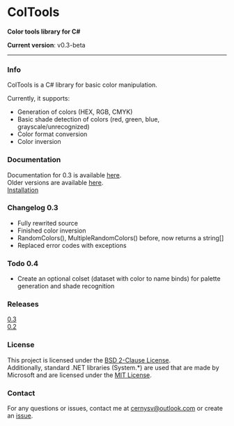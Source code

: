 # ColTools
**Color tools library for C#**

**Current version**: v0.3-beta
- - -
### Info
ColTools is a C# library for basic color manipulation.

Currently, it supports:

* Generation of colors (HEX, RGB, CMYK)
* Basic shade detection of colors (red, green, blue, grayscale/unrecognized)
* Color format conversion
* Color inversion

### Documentation
Documentation for 0.3 is available [here](https://github.com/cernysv/ColTools/wiki/Documentation-for-0.3).  
Older versions are available [here](https://github.com/cernysv/ColTools/wiki/Documentation-for-older-versions).  
[Installation](https://github.com/cernysv/ColTools/wiki)

### Changelog 0.3
* Fully rewrited source
* Finished color inversion
* RandomColors(), MultipleRandomColors() before, now returns a string[]
* Replaced error codes with exceptions

### Todo 0.4
* Create an optional colset (dataset with color to name binds) for palette generation and shade recognition

### Releases
[0.3](https://github.com/cernysv/ColTools/releases/v0.3-beta)  
[0.2](https://github.com/cernysv/ColTools/releases/v0.2-beta)  

### License
This project is licensed under the [BSD 2-Clause License](https://opensource.org/license/bsd-2-clause).  
Additionally, standard .NET libraries (System.*) are used that are made by Microsoft and are licensed under the [MIT License](https://opensource.org/license/mit).

### Contact
For any questions or issues, contact me at [cernysv@outlook.com](mailto:cernysv@outlook.com) or create an [issue](https://github.com/cernysv/ColTools/issues/new/choose).
